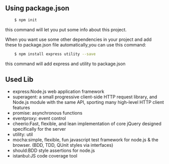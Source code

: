 ## Using package.json 

```sh
	$ npm init
```
this command will let you put some info about this project.

When you want use some other dependencies in your project and add these to package.json file automatically,you can use this command:

```sh
	$ npm install express utility --save
```
this command will add express and utility to package.json



## Used Lib
- express:Node.js web application framework
- superagent: a small progressive client-side HTTP request library, and Node.js module with the same API, sporting many high-level HTTP client features
- promise: asynchronous functions
- eventproxy: event control
- cheerio:Fast, flexible, and lean implementation of core jQuery designed specifically for the server
- utility: util
- mocha:simple, flexible, fun javascript test framework for node.js & the browser. (BDD, TDD, QUnit styles via interfaces) 
- should:BDD style assertions for node.js 
- istanbul:JS code coverage tool